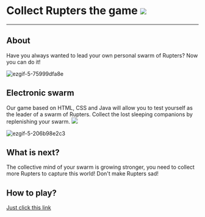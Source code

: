 # Collect Rupters the game ![](https://github.com/kms0207/collectRupters/blob/main/images/rupter.gif)

____

## About 
Have you always wanted to lead your own personal swarm of Rupters?
Now you can do it!

![ezgif-5-75999dfa8e](https://user-images.githubusercontent.com/75982005/164552863-1d1df8b3-7c8a-4cb0-85ba-c681a49f6231.gif)

## Electronic swarm
Our game based on HTML, CSS and Java will allow you to test yourself as the leader of a swarm of Rupters. 
Collect the lost sleeping companions by replenishing your swarm. ![](https://github.com/kms0207/collectRupters/blob/main/images/food.gif)

![ezgif-5-206b98e2c3](https://user-images.githubusercontent.com/75982005/164551664-f0031f33-c8a8-4ad6-b215-e05081e8e51d.gif)
## What is next?
The collective mind of your swarm is growing stronger, you need to collect more Rupters to capture this world!
Don't make Rupters sad!
## How to play?
[Just click this link](https://kms0207.github.io/collectRupters/)
